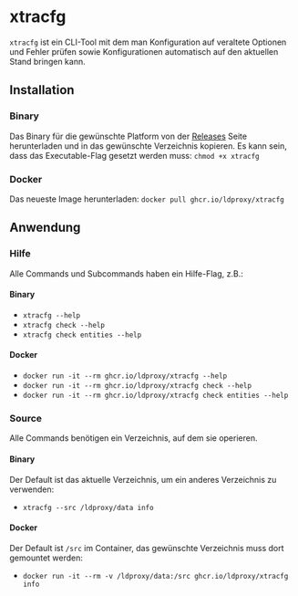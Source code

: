 # xtracfg

`xtracfg` ist ein CLI-Tool mit dem man Konfiguration auf veraltete Optionen und Fehler prüfen sowie Konfigurationen automatisch auf den aktuellen Stand bringen kann.

## Installation

### Binary

Das Binary für die gewünschte Platform von der [Releases](https://github.com/interactive-instruments/xtraplatform-cli/releases) Seite herunterladen und in das gewünschte Verzeichnis kopieren. Es kann sein, dass das Executable-Flag gesetzt werden muss: `chmod +x xtracfg`

### Docker

Das neueste Image herunterladen: `docker pull ghcr.io/ldproxy/xtracfg`

## Anwendung

### Hilfe

Alle Commands und Subcommands haben ein Hilfe-Flag, z.B.:

#### Binary

- `xtracfg --help` 
- `xtracfg check --help` 
- `xtracfg check entities --help` 

#### Docker

- `docker run -it --rm ghcr.io/ldproxy/xtracfg --help`
- `docker run -it --rm ghcr.io/ldproxy/xtracfg check --help`
- `docker run -it --rm ghcr.io/ldproxy/xtracfg check entities --help`

### Source

Alle Commands benötigen ein Verzeichnis, auf dem sie operieren.

#### Binary

 Der Default ist das aktuelle Verzeichnis, um ein anderes Verzeichnis zu verwenden:

 - `xtracfg --src /ldproxy/data info` 

 #### Docker

 Der Default ist `/src` im Container, das gewünschte Verzeichnis muss dort gemountet werden:

 - `docker run -it --rm -v /ldproxy/data:/src ghcr.io/ldproxy/xtracfg info`
 